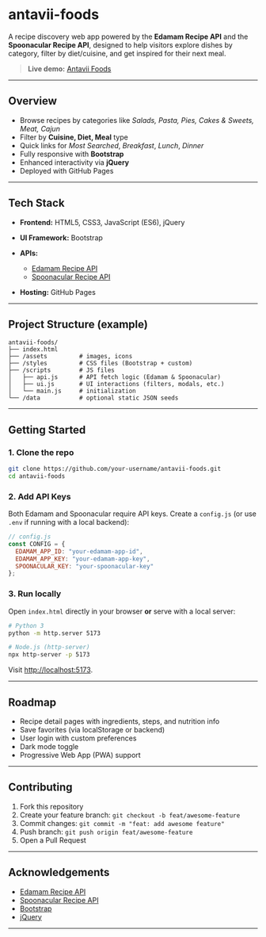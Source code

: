 # antavii-foods

A recipe discovery web app powered by the **Edamam Recipe API** and the **Spoonacular Recipe API**, designed to help visitors explore dishes by category, filter by diet/cuisine, and get inspired for their next meal.

> **Live demo:** [Antavii Foods](https://isaaciyo.github.io/antavii-foods/)

---

## Overview

* Browse recipes by categories like *Salads, Pasta, Pies, Cakes & Sweets, Meat, Cajun*
* Filter by **Cuisine, Diet, Meal** type
* Quick links for *Most Searched*, *Breakfast*, *Lunch*, *Dinner*
* Fully responsive with **Bootstrap**
* Enhanced interactivity via **jQuery**
* Deployed with GitHub Pages

---

## Tech Stack

* **Frontend:** HTML5, CSS3, JavaScript (ES6), jQuery
* **UI Framework:** Bootstrap
* **APIs:**

  * [Edamam Recipe API](https://developer.edamam.com/)
  * [Spoonacular Recipe API](https://spoonacular.com/food-api)
* **Hosting:** GitHub Pages

---

## Project Structure (example)

```
antavii-foods/
├── index.html
├── /assets         # images, icons
├── /styles         # CSS files (Bootstrap + custom)
├── /scripts        # JS files
│   ├── api.js      # API fetch logic (Edamam & Spoonacular)
│   ├── ui.js       # UI interactions (filters, modals, etc.)
│   └── main.js     # initialization
└── /data           # optional static JSON seeds
```

---

## Getting Started

### 1. Clone the repo

```bash
git clone https://github.com/your-username/antavii-foods.git
cd antavii-foods
```

### 2. Add API Keys

Both Edamam and Spoonacular require API keys. Create a `config.js` (or use `.env` if running with a local backend):

```js
// config.js
const CONFIG = {
  EDAMAM_APP_ID: "your-edamam-app-id",
  EDAMAM_APP_KEY: "your-edamam-app-key",
  SPOONACULAR_KEY: "your-spoonacular-key"
};
```


### 3. Run locally

Open `index.html` directly in your browser **or** serve with a local server:

```bash
# Python 3
python -m http.server 5173

# Node.js (http-server)
npx http-server -p 5173
```

Visit [http://localhost:5173](http://localhost:5173).

---

## Roadmap

* Recipe detail pages with ingredients, steps, and nutrition info
* Save favorites (via localStorage or backend)
* User login with custom preferences
* Dark mode toggle
* Progressive Web App (PWA) support

---

## Contributing

1. Fork this repository
2. Create your feature branch: `git checkout -b feat/awesome-feature`
3. Commit changes: `git commit -m "feat: add awesome feature"`
4. Push branch: `git push origin feat/awesome-feature`
5. Open a Pull Request

---

## Acknowledgements

* [Edamam Recipe API](https://developer.edamam.com/)
* [Spoonacular Recipe API](https://spoonacular.com/food-api)
* [Bootstrap](https://getbootstrap.com/)
* [jQuery](https://jquery.com/)

---
